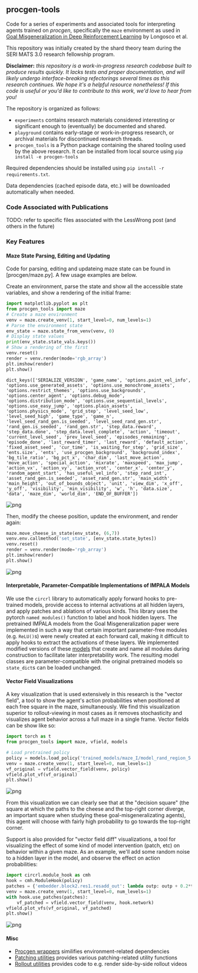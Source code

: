 ## procgen-tools

Code for a series of experiments and associated tools for interpreting agents trained on _procgen_, specifically the `maze` environment as used in [Goal Misgeneralization in Deep Reinforcement Learning](https://arxiv.org/abs/2105.14111) by Longosco et al.

This repository was initially created by the shard theory team during the SERI MATS 3.0 research fellowship program.

**Disclaimer:** *this repository is a work-in-progress research codebase built to produce results quickly. It lacks tests and proper documentation, and will likely undergo interface-breaking refectorings several times as this research continues. We hope it's a helpful resource nonetheless! If this code is useful or you'd like to contribute to this work, we'd love to hear from you!*

The repository is organized as follows:
- `experiments` contains research materials considered interesting or significant enough to (eventually) be documented and shared.
- `playground` contains early-stage or work-in-progress research, or archival materials for discontinued research threads.
- `procgen_tools` is a Python package containing the shared tooling used by the above research.  It can be installed from local source using `pip install -e procgen-tools`

Required dependencies should be installed using `pip install -r requirements.txt`.  

Data dependencies (cached episode data, etc.) will be downloaded automatically when needed.

### Code Associated with Publications

TODO: refer to specific files associated with the LessWrong post (and others in the future)


### Key Features

#### Maze State Parsing, Editing and Updating

Code for parsing, editing and updateing maze state can be found in [procgen/maze.py].  A few usage examples are below.

Create an environment, parse the state and show all the accessible state variables, and show a rendering of the initial frame:


```python
import matplotlib.pyplot as plt
from procgen_tools import maze
# Create a maze environment
venv = maze.create_venv(1, start_level=0, num_levels=1)
# Parse the environment state
env_state = maze.state_from_venv(venv, 0)
# Display state values
print(env_state.state_vals.keys())
# Show a rendering of the first
venv.reset()
render = venv.render(mode='rgb_array')
plt.imshow(render)
plt.show()
```

    dict_keys(['SERIALIZE_VERSION', 'game_name', 'options.paint_vel_info', 'options.use_generated_assets', 'options.use_monochrome_assets', 'options.restrict_themes', 'options.use_backgrounds', 'options.center_agent', 'options.debug_mode', 'options.distribution_mode', 'options.use_sequential_levels', 'options.use_easy_jump', 'options.plain_assets', 'options.physics_mode', 'grid_step', 'level_seed_low', 'level_seed_high', 'game_type', 'game_n', 'level_seed_rand_gen.is_seeded', 'level_seed_rand_gen.str', 'rand_gen.is_seeded', 'rand_gen.str', 'step_data.reward', 'step_data.done', 'step_data.level_complete', 'action', 'timeout', 'current_level_seed', 'prev_level_seed', 'episodes_remaining', 'episode_done', 'last_reward_timer', 'last_reward', 'default_action', 'fixed_asset_seed', 'cur_time', 'is_waiting_for_step', 'grid_size', 'ents.size', 'ents', 'use_procgen_background', 'background_index', 'bg_tile_ratio', 'bg_pct_x', 'char_dim', 'last_move_action', 'move_action', 'special_action', 'mixrate', 'maxspeed', 'max_jump', 'action_vx', 'action_vy', 'action_vrot', 'center_x', 'center_y', 'random_agent_start', 'has_useful_vel_info', 'step_rand_int', 'asset_rand_gen.is_seeded', 'asset_rand_gen.str', 'main_width', 'main_height', 'out_of_bounds_object', 'unit', 'view_dim', 'x_off', 'y_off', 'visibility', 'min_visibility', 'w', 'h', 'data.size', 'data', 'maze_dim', 'world_dim', 'END_OF_BUFFER'])



    
![png](README_files/README_1_5.png)
    


Then, modify the cheese position, update the environment, and render again:


```python
maze.move_cheese_in_state(env_state, (6,7))
venv.env.callmethod('set_state', [env_state.state_bytes])
venv.reset()
render = venv.render(mode='rgb_array')
plt.imshow(render)
plt.show()
```


    
![png](README_files/README_3_0.png)
    


#### Interpretable, Parameter-Compatible Implementations of IMPALA Models

We use the `circrl` library to automatically apply forward hooks to pre-trained models, provide access to internal activations at all hidden layers, and apply patches and ablations of various kinds.  This library uses the pytorch `named_modules()` function to label and hook hidden layers.  The pretrained IMPALA models from the Goal Misgeneralization paper were implemented in such a way that certain important parameter-free modules (e.g. `ReLU()`s) were newly created at each forward call, making it difficult to apply hooks to extract the activations of these layers.  We implemented modified versions of these [models](procgen_tools/models.py) that create and name all modules during construction to facilitate later interpretability work.  The resulting model classes are parameter-compatible with the original pretrained models so `state_dict`s can be loaded unchanged.

#### Vector Field Visualizations

A key visualization that is used extensively in this research is the "vector field", a tool to show the agent's action probabilities when positioned at each free square in the maze, simultaneously.  We find this visualization superior to rollout-viewing in most cases as it removes stochasticity and visualizes agent behavior across a full maze in a single frame.  Vector fields can be show like so:


```python
import torch as t
from procgen_tools import maze, vfield, models

# Load pretrained policy
policy = models.load_policy('trained_models/maze_I/model_rand_region_5.pth', 15, t.device('cpu'))
venv = maze.create_venv(1, start_level=0, num_levels=1)
vf_original = vfield.vector_field(venv, policy)
vfield.plot_vf(vf_original)
plt.show()
```


    
![png](README_files/README_5_0.png)
    


From this visualization we can clearly see that at the "decision square" (the square at which the paths to the cheese and the top-right corner diverge, an important square when studying these goal-misgeneralizating agents), this agent will choose with fairly high probability to go towards the top-right corner.

Support is also provided for "vector field diff" visualizations, a tool for visualizing the effect of some kind of model intervention (patch, etc) on behavior within a given maze.  As an example, we'll add some random noise to a hidden layer in the model, and observe the effect on action probabilities:


```python
import circrl.module_hook as cmh
hook = cmh.ModuleHook(policy)
patches = {'embedder.block2.res1.resadd_out': lambda outp: outp + 0.2*t.randn_like(outp)}
venv = maze.create_venv(1, start_level=0, num_levels=1)
with hook.use_patches(patches):
    vf_patched = vfield.vector_field(venv, hook.network)
vfield.plot_vfs(vf_original, vf_patched)
plt.show()
```


    
![png](README_files/README_7_0.png)
    



#### Misc
- [Procgen wrappers](procgen_tools/procgen_wrappers.py) similifies environment-related dependencies
- [Patching utilities](procgen_tools/patch_utils.py) provides various patching-related utility functions
- [Rollout utilities](procgen_tools/rollout_utils.py) provides code to e.g. render side-by-side rollout videos
